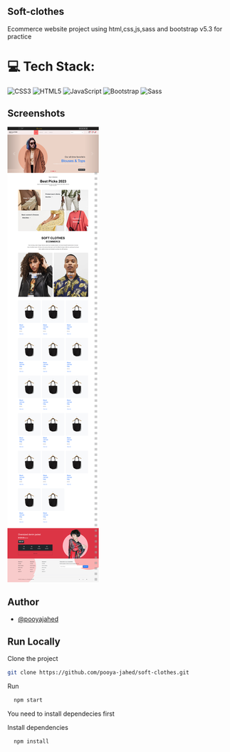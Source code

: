 ## Soft-clothes
Ecommerce website project using html,css,js,sass and bootstrap v5.3 for practice 

# 💻 Tech Stack:
![CSS3](https://img.shields.io/static/v1?style=for-the-badge&message=CSS3&color=1572B6&logo=CSS3&logoColor=FFFFFF&label=) ![HTML5](https://img.shields.io/static/v1?style=for-the-badge&message=HTML5&color=E34F26&logo=HTML5&logoColor=FFFFFF&label=) ![JavaScript](https://img.shields.io/static/v1?style=for-the-badge&message=JavaScript&color=222222&logo=JavaScript&logoColor=F7DF1E&label=) ![Bootstrap](https://img.shields.io/static/v1?style=for-the-badge&message=Bootstrap&color=7952B3&logo=Bootstrap&logoColor=FFFFFF&label=) ![Sass](https://img.shields.io/static/v1?style=for-the-badge&message=Sass&color=CC6699&logo=Sass&logoColor=FFFFFF&label=)

## Screenshots
![screencapture-localhost-3000-2023-07-23-18_39_01](https://raw.githubusercontent.com/pooya-jahed/soft-clothes/main/assets/soft.png)

## Author

- [@pooyajahed](https://github.com/pooya-jahed)
## Run Locally

Clone the project

```bash
git clone https://github.com/pooya-jahed/soft-clothes.git
```
Run

```bash
  npm start
```

You need to install dependecies first

Install dependencies

```bash
  npm install
```
